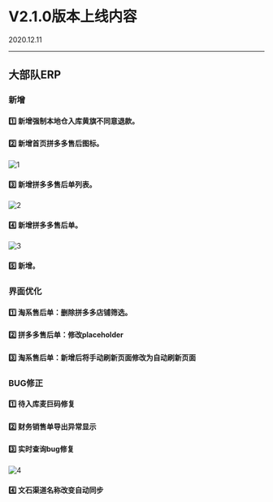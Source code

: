# V2.1.0版本上线内容

2020.12.11

------

## 大部队ERP

### 新增

#### 1️⃣  新增强制本地仓入库黄旗不同意退款。

#### 2️⃣  新增首页拼多多售后图标。

![1](https://luim-public.oss-cn-zhangjiakou.aliyuncs.com/release_docs/v2.1.0/1.png)

#### 3️⃣  新增拼多多售后单列表。

![2](https://luim-public.oss-cn-zhangjiakou.aliyuncs.com/release_docs/v2.1.0/2.png)

#### 4️⃣  新增拼多多售后单。

![3](https://luim-public.oss-cn-zhangjiakou.aliyuncs.com/release_docs/v2.1.0/3.png)

#### 5️⃣  新增。





### 界面优化

#### 1️⃣  淘系售后单：删除拼多多店铺筛选。

#### 2️⃣  拼多多售后单：修改placeholder

#### 3️⃣  淘系售后单：新增后将手动刷新页面修改为自动刷新页面





### BUG修正

#### 1️⃣  待入库麦巨码修复

#### 2️⃣  财务销售单导出异常显示

#### 3️⃣  实时查询bug修复

![4](https://luim-public.oss-cn-zhangjiakou.aliyuncs.com/release_docs/v2.1.0/4.jpg)

#### 4️⃣  文石渠道名称改变自动同步

